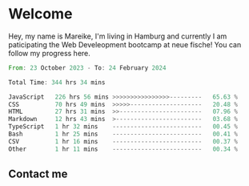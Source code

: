 # Welcome

Hey, my name is Mareike, I'm living in Hamburg and currently I am paticipating the Web Develeopment bootcamp at neue fische!
You can follow my progress here.

<!--START_SECTION:waka-->

```rust
From: 23 October 2023 - To: 24 February 2024

Total Time: 344 hrs 34 mins

JavaScript   226 hrs 56 mins >>>>>>>>>>>>>>>>---------   65.63 %
CSS          70 hrs 49 mins  >>>>>--------------------   20.48 %
HTML         27 hrs 31 mins  >>-----------------------   07.96 %
Markdown     12 hrs 43 mins  >------------------------   03.68 %
TypeScript   1 hr 32 mins    -------------------------   00.45 %
Bash         1 hr 25 mins    -------------------------   00.41 %
CSV          1 hr 16 mins    -------------------------   00.37 %
Other        1 hr 11 mins    -------------------------   00.34 %
```

<!--END_SECTION:waka-->

## Contact me



